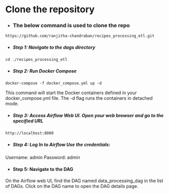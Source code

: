 # Clone the repository
- ### The below command is used to clone the repo
```
https://github.com/ranjitha-chandraban/recipes_processing_etl.git
```
- ##### Step 1: Navigate to the dags directory
```
cd ./recipes_processing_etl
```
- ##### Step 2: Run Docker Compose
```
docker-compose -f docker_compose.yml up -d
```
This command will start the Docker containers defined in your docker_compose.yml file. The -d flag runs the containers in detached mode.
- ##### Step 3: Access Airflow Web UI. Open your web browser and go to the specified URL
```
http://localhost:8080
```
- ##### Step 4: Log In to Airflow Use the credentials:
Username: admin
Password: admin
- #### Step 5: Navigate to the DAG
On the Airflow web UI, find the DAG named data_processing_dag in the list of DAGs. Click on the DAG name to open the DAG details page.



